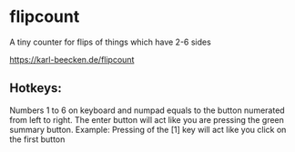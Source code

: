 # flipcount
A tiny counter for flips of things which have 2-6 sides

https://karl-beecken.de/flipcount

## Hotkeys:
Numbers 1 to 6 on keyboard and numpad equals to the button numerated from left to right. The enter button will act like you are pressing the green summary button.
Example: Pressing of the [1] key will act like you click on the first button
